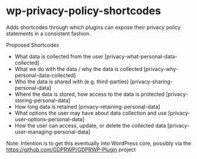 # wp-privacy-policy-shortcodes
Adds shortcodes through which plugins can expose their privacy policy statements in a consistent fashion.

Proposed Shortcodes

* What data is collected from the user [privacy-what-personal-data-collected]
* What we do with the data / why the data is collected [privacy-why-personal-data-collected]
* Who the data is shared with (e.g. third-parties) [privacy-sharing-personal-data]
* Where the data is stored, how access to the data is protected [privacy-storing-personal-data]
* How long data is retained [privacy-retaining-personal-data]
* What options the user may have about data collection and use [privacy-user-options-personal-data]
* How the user can access, update, or delete the collected data [privacy-user-managing-personal-data]

Note: Intention is to get this eventually into WordPress core, possibly via the https://github.com/GDPRWP/GDPRWP-Plugin project
